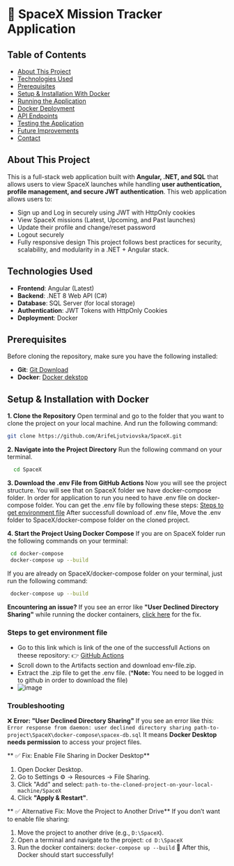 # 🚀 SpaceX Mission Tracker Application

## Table of Contents
- [About This Project](#about-this-project)
- [Technologies Used](#technologies-used)
- [Prerequisites](#prerequisites)
- [Setup & Installation With Docker](#setup--installation-with-docker)
- [Running the Application](#running-the-application)
- [Docker Deployment](#docker-deployment)
- [API Endpoints](#api-endpoints)
- [Testing the Application](#testing-the-application)
- [Future Improvements](#future-improvements)
- [Contact](#contact)




## About This Project
This is a full-stack web application built with **Angular, .NET, and SQL** that allows users to view 
SpaceX launches while handling **user authentication, profile management, and secure JWT authentication**.
This web application allows users to:
 -  Sign up and Log in securely using JWT with HttpOnly cookies
 -  View SpaceX missions (Latest, Upcoming, and Past launches)
 -  Update their profile and change/reset password
 -  Logout securely
 -  Fully responsive design
This project follows best practices for security, scalability, and modularity in a .NET + Angular stack.


## Technologies Used
- **Frontend**: Angular (Latest)
- **Backend**: .NET 8 Web API (C#)
- **Database**: SQL Server (for local storage)
- **Authentication**: JWT Tokens with HttpOnly Cookies
- **Deployment**: Docker



##  Prerequisites
Before cloning the repository, make sure you have the following installed:
 - **Git**: [Git Download](https://git-scm.com/downloads)
 - **Docker**: [Docker dekstop](https://download.docker.com/linux/ubuntu/dists/focal/pool/stable/amd64/)



##  Setup & Installation with Docker
  **1. Clone the Repository**
  Open terminal and go to the folder that  you want to clone the project on your local machine. And run the following command:
   ```sh
   git clone https://github.com/ArifeLjutviovska/SpaceX.git
   ```
 **2. Navigate into the Project Directory**
 Run the following command on your terminal.
 ```sh
   cd SpaceX
   ```
 **3. Download the .env File from GitHub Actions**
Now you will see the project structure. You will see that on SpaceX folder we have docker-compose  folder. In order for application to run you need to have .env file on docker-compose folder.
You can get the .env file by following these steps: [Steps to get environment file](#steps-to-get-environment-file)
After successfull download of .env file,  Move the .env folder to SpaceX/docker-compose folder on the cloned project.

 **4. Start the Project Using Docker Compose**
 If you are on SpaceX folder run the following commands on your terminal:
  ```sh
   cd docker-compose
   docker-compose up --build
   ```
If you are already on SpaceX/docker-compose folder on your terminal, just run the following command:
  ```sh
   docker-compose up --build
   ```
**Encountering an issue?**
If you see an error like **"User Declined Directory Sharing"** while running the docker containers, [click here](#troubleshooting) for the fix.




###  Steps to get environment file
- Go to this link which is link of the one of the successfull Actions on theese repository: 👉 [GitHub Actions](https://github.com/ArifeLjutviovska/SpaceX/actions/runs/13117986904)
- Scroll down to the Artifacts section and download env-file.zip.
- Extract the .zip file to get the .env file. (***Note:** You need to be logged in to github in order to download the file)
- ![image](https://github.com/user-attachments/assets/4773379c-ee21-439b-9b65-03541ca8e63a)


### Troubleshooting
❌ **Error: "User Declined Directory Sharing"**
If you see an error like this:
 ```Error response from daemon: user declined directory sharing path-to-project\SpaceX\docker-compose\spacex-db.sql```
It means **Docker Desktop needs permission** to access your project files.

** ✅ Fix: Enable File Sharing in Docker Desktop**
1. Open Docker Desktop.
2. Go to Settings ⚙ → Resources → File Sharing.
3. Click "Add" and select: ```path-to-the-cloned-project-on-your-local-machine/SpaceX```
4. Click **"Apply & Restart"**.

** ✅ Alternative Fix: Move the Project to Another Drive**
If you don’t want to enable file sharing:
1. Move the project to another drive (e.g., `D:\SpaceX`).
2. Open a terminal and navigate to the project:
```cd D:\SpaceX```
3. Run the docker containers:
   ```docker-compose up --build```
🚀 After this, Docker should start successfully!

